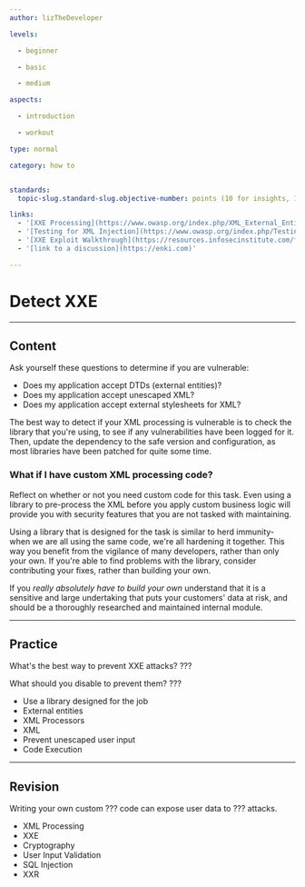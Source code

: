 ```yaml
---
author: lizTheDeveloper

levels:

  - beginner

  - basic

  - medium

aspects:

  - introduction

  - workout

type: normal

category: how to


standards:
  topic-slug.standard-slug.objective-number: points (10 for insights, 1000 for exercises)

links:
  - '[XXE Processing](https://www.owasp.org/index.php/XML_External_Entity_(XXE)_Processing)'
  - '[Testing for XML Injection](https://www.owasp.org/index.php/Testing_for_XML_Injection_(OTG-INPVAL-008))'
  - '[XXE Exploit Walkthrough](https://resources.infosecinstitute.com/finding-and-exploiting-xxe-xml-external-entities-injection/#gref)'
  - '[link to a discussion](https://enki.com)'

---
```


# Detect XXE

---
## Content

Ask yourself these questions to determine if you are vulnerable:

- Does my application accept DTDs (external entities)?
- Does my application accept unescaped XML?
- Does my application accept external stylesheets for XML?


The best way to detect if your XML processing is vulnerable is to check the library that you're using, to see if any vulnerabilities have been logged for it. Then, update the dependency to the safe version and configuration, as most libraries have been patched for quite some time.

### What if I have custom XML processing code?

Reflect on whether or not you need custom code for this task. Even using a library to pre-process the XML before you apply custom business logic will provide you with security features that you are not tasked with maintaining.

Using a library that is designed for the task is similar to herd immunity- when we are all using the same code, we're all hardening it together. This way you benefit from the vigilance of many developers, rather than only your own. If you're able to find problems with the library, consider contributing your fixes, rather than building your own.

If you _really absolutely have to build your own_ understand that it is a sensitive and large undertaking that puts your customers' data at risk, and should be a thoroughly researched and maintained internal module.

---
## Practice

What's the best way to prevent XXE attacks?
???

What should you disable to prevent them?
???

* Use a library designed for the job
* External entities
* XML Processors
* XML
* Prevent unescaped user input
* Code Execution

---
## Revision

Writing your own custom ??? code can expose user data to ??? attacks.

* XML Processing
* XXE
* Cryptography
* User Input Validation
* SQL Injection
* XXR
